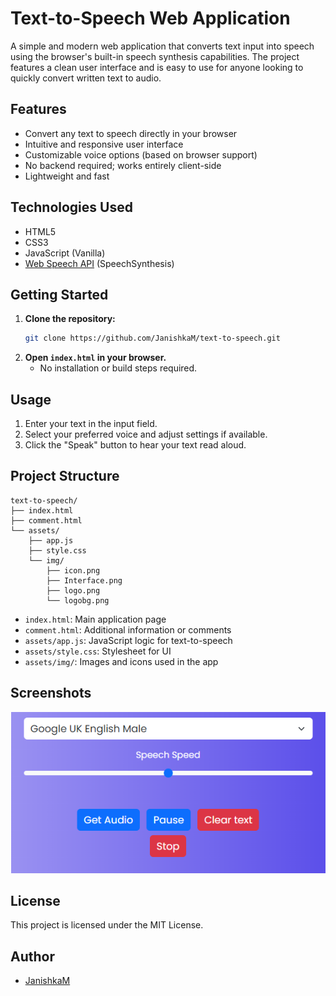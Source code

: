 # Text-to-Speech Web Application

A simple and modern web application that converts text input into speech using the browser's built-in speech synthesis capabilities. The project features a clean user interface and is easy to use for anyone looking to quickly convert written text to audio.

## Features

- Convert any text to speech directly in your browser
- Intuitive and responsive user interface
- Customizable voice options (based on browser support)
- No backend required; works entirely client-side
- Lightweight and fast

## Technologies Used

- HTML5
- CSS3
- JavaScript (Vanilla)
- [Web Speech API](https://developer.mozilla.org/en-US/docs/Web/API/Web_Speech_API) (SpeechSynthesis)

## Getting Started

1. **Clone the repository:**
   ```sh
   git clone https://github.com/JanishkaM/text-to-speech.git
   ```
2. **Open `index.html` in your browser.**
   - No installation or build steps required.

## Usage

1. Enter your text in the input field.
2. Select your preferred voice and adjust settings if available.
3. Click the "Speak" button to hear your text read aloud.

## Project Structure

```
text-to-speech/
├── index.html
├── comment.html
└── assets/
    ├── app.js
    ├── style.css
    └── img/
        ├── icon.png
        ├── Interface.png
        ├── logo.png
        └── logobg.png
```

- `index.html`: Main application page
- `comment.html`: Additional information or comments
- `assets/app.js`: JavaScript logic for text-to-speech
- `assets/style.css`: Stylesheet for UI
- `assets/img/`: Images and icons used in the app

## Screenshots

![Interface](assets/img/Interface.png)

## License

This project is licensed under the MIT License.

## Author

- [JanishkaM](https://github.com/JanishkaM)
